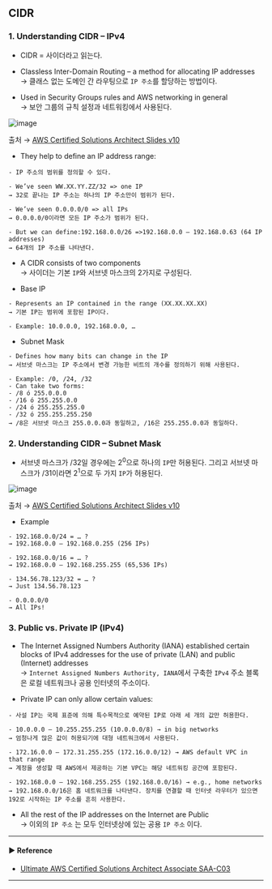 ## CIDR
### 1. Understanding CIDR – IPv4
- CIDR = 사이더라고 읽는다.

- Classless Inter-Domain Routing – a method for allocating IP addresses  
→ 클래스 없는 도메인 간 라우팅으로 `IP 주소`를 할당하는 방법이다.

- Used in Security Groups rules and AWS networking in general  
→ 보안 그룹의 규칙 설정과 네트워킹에서 사용된다.

![image](https://github.com/sanguk2794/AWS/assets/97398071/8cad291b-97df-422f-8ea9-3093bbd4c77c)

출처 → [AWS Certified Solutions Architect Slides v10](https://courses.datacumulus.com/downloads/certified-solutions-architect-pn9/)

- They help to define an IP address range:
~~~
- IP 주소의 범위를 정의할 수 있다.

- We’ve seen WW.XX.YY.ZZ/32 => one IP
→ 32로 끝나는 IP 주소는 하나의 IP 주소만이 범위가 된다.

- We’ve seen 0.0.0.0/0 => all IPs
→ 0.0.0.0/0이라면 모든 IP 주소가 범위가 된다.

- But we can define:192.168.0.0/26 =>192.168.0.0 – 192.168.0.63 (64 IP addresses)
→ 64개의 IP 주소를 나타낸다.
~~~

- A CIDR consists of two components  
→ 사이더는 기본 `IP`와 서브넷 마스크의 2가지로 구성된다.

- Base IP
~~~
- Represents an IP contained in the range (XX.XX.XX.XX) 
→ 기본 IP는 범위에 포함된 IP이다.

- Example: 10.0.0.0, 192.168.0.0, … 
~~~

- Subnet Mask 
~~~
- Defines how many bits can change in the IP
→ 서브넷 마스크는 IP 주소에서 변경 가능한 비트의 개수를 정의하기 위해 사용된다.

- Example: /0, /24, /32 
- Can take two forms: 
- /8 ó 255.0.0.0 
- /16 ó 255.255.0.0 
- /24 ó 255.255.255.0 
- /32 ó 255.255.255.250
→ /8은 서브넷 마스크 255.0.0.0과 동일하고, /16은 255.255.0.0과 동일하다.
~~~

### 2. Understanding CIDR – Subnet Mask
- 서브넷 마스크가 /32일 경우에는 2<sup>0</sup>으로 하나의 `IP`만 허용된다. 그리고 서브넷 마스크가 /31이라면 2<sup>1</sup>으로 두 가지 `IP`가 허용된다.

![image](https://github.com/sanguk2794/AWS/assets/97398071/ec6b0260-2bee-489a-9721-9fdf142c06bc)

출처 → [AWS Certified Solutions Architect Slides v10](https://courses.datacumulus.com/downloads/certified-solutions-architect-pn9/)

- Example
~~~
- 192.168.0.0/24 = … ?
→ 192.168.0.0 – 192.168.0.255 (256 IPs)

- 192.168.0.0/16 = … ?
→ 192.168.0.0 – 192.168.255.255 (65,536 IPs)

- 134.56.78.123/32 = … ?
→ Just 134.56.78.123

- 0.0.0.0/0
→ All IPs!
~~~

### 3. Public vs. Private IP (IPv4)
- The Internet Assigned Numbers Authority (IANA) established certain blocks of IPv4 addresses for the use of private (LAN) and public (Internet) addresses  
→ `Internet Assigned Numbers Authority, IANA`에서 구축한 `IPv4` 주소 블록은 로컬 네트워크나 공용 인터넷의 주소이다.

- Private IP can only allow certain values:
~~~
- 사설 IP는 국제 표준에 의해 특수목적으로 예약된 IP로 아래 세 개의 값만 허용한다.

- 10.0.0.0 – 10.255.255.255 (10.0.0.0/8) → in big networks
→ 엄청나게 많은 값이 허용되기에 대형 네트워크에서 사용된다.

- 172.16.0.0 – 172.31.255.255 (172.16.0.0/12) → AWS default VPC in that range
→ 계정을 생성할 때 AWS에서 제공하는 기본 VPC는 해당 네트워킹 공간에 포함된다.

- 192.168.0.0 – 192.168.255.255 (192.168.0.0/16) → e.g., home networks
→ 192.168.0.0/16은 홈 네트워크를 나타낸다. 장치를 연결할 때 인터넷 라우터가 있으면 192로 시작하는 IP 주소를 흔히 사용한다.
~~~

- All the rest of the IP addresses on the Internet are Public  
→ 이외의 `IP 주소` 는 모두 인터넷상에 있는 공용 `IP 주소` 이다.

---
#### ▶ Reference
- [Ultimate AWS Certified Solutions Architect Associate SAA-C03](https://www.udemy.com/course/aws-certified-solutions-architect-associate-saa-c03/)
---